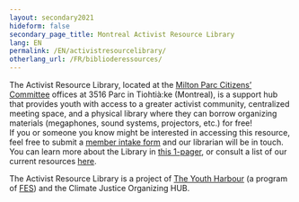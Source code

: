 ```yaml
---
layout: secondary2021
hideform: false
secondary_page_title: Montreal Activist Resource Library
lang: EN
permalink: /EN/activistresourcelibrary/
otherlang_url: /FR/biblioderessources/
---
```

<!--StartFragment-->

The Activist Resource Library, located at the [Milton Parc Citizens’ Committee](https://ccmp-mpcc.com/en/home/) offices at 3516 Parc in Tiohtià:ke (Montreal), is a support hub that provides youth with access to a greater activist community, centralized meeting space, and a physical library where they can borrow organizing materials (megaphones, sound systems, projectors, etc.) for free!\
If you or someone you know might be interested in accessing this resource, feel free to submit a [member intake form](https://cryptpad.fr/form/#/2/form/view/v3bqAAYKdLUW-6EucYWDg5i2zPS1akelj1PuWnUQvKA/) and our librarian will be in touch. You can learn more about the Library in [this 1-pager](https://drive.google.com/file/d/10zrc7wr-o1YMTcfqsRoYSA-roMw9gj0p/view), or consult a list of our current resources [here](https://bit.ly/resourcesARL). 

T﻿he Activist Resource Library is a project of [The Youth Harbour](https://www.theyouthharbour.org/) (a program of [FES](https://www.fesplanet.org/)) and the Climate Justice Organizing HUB. 

<!--EndFragment-->